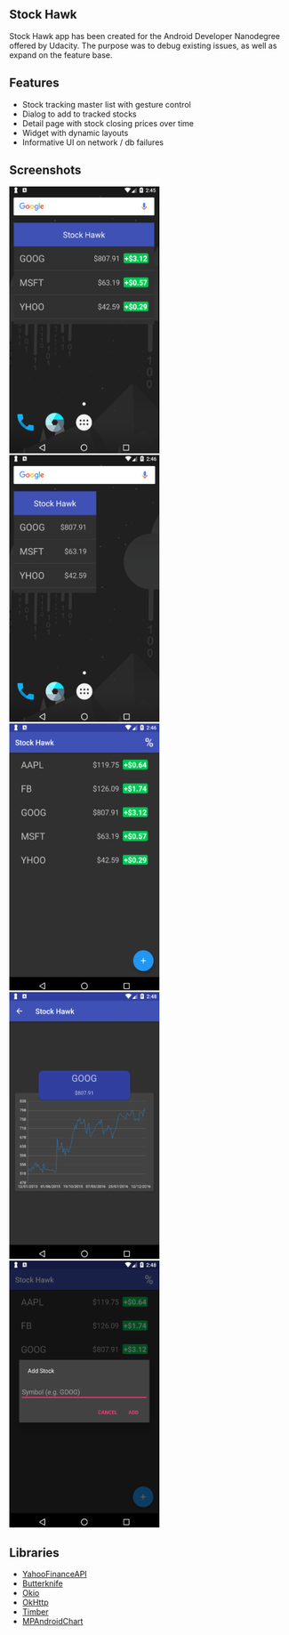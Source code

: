 ## Stock Hawk

Stock Hawk app has been created for the Android Developer Nanodegree offered by Udacity. The purpose was to debug existing issues, as well as expand on the feature base.

## Features

* Stock tracking master list with gesture control
* Dialog to add to tracked stocks
* Detail page with stock closing prices over time
* Widget with dynamic layouts
* Informative UI on network / db failures

## Screenshots

<img src="https://raw.githubusercontent.com/ntonani/android-stock-hawk/master/screenshots/screenshot_stock_hawk_widget.png" height=480 width=270/>
<img src="https://raw.githubusercontent.com/ntonani/android-stock-hawk/master/screenshots/screenshot_stock_hawk_widget_small.png" height=480 width=270/>
<img src="https://raw.githubusercontent.com/ntonani/android-stock-hawk/master/screenshots/screenshot_stock_hawk_main.png" height=480 width=270/>
<img src="https://raw.githubusercontent.com/ntonani/android-stock-hawk/master/screenshots/screenshot_stock_hawk_details.png" height=480 width=270/>
<img src="https://raw.githubusercontent.com/ntonani/android-stock-hawk/master/screenshots/screenshot_stock_hawk_add.png" height=480 width=270/>

## Libraries

* [YahooFinanceAPI](https://github.com/sstrickx/yahoofinance-api)
* [Butterknife](http://jakewharton.github.io/butterknife/)
* [Okio](https://github.com/square/okio)
* [OkHttp](https://github.com/square/okhttp)
* [Timber](https://github.com/JakeWharton/timber)
* [MPAndroidChart](https://github.com/PhilJay/MPAndroidChart)